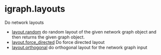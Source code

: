 # igraph.layouts

Do network layouts

+ [layout.random](igraph.layouts/layout.random.1) do random layout of the given network graph object and then returns the given graph object.
+ [layout.force_directed](igraph.layouts/layout.force_directed.1) Do force directed layout
+ [layout.orthogonal](igraph.layouts/layout.orthogonal.1) do orthogonal layout for the network graph input
